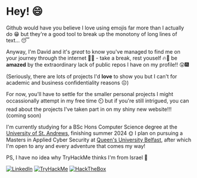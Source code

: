 # Hey! 😄

Github would have you believe I love using emojis far more than I actually do 😁 but they're a good tool to break up the monotony of long lines of text... 😴

Anyway, I'm David and it's *great* to know you've managed to find me on your journey through the internet 🏄‍♂️ - take a break, rest youself 🔥🍵 be **amazed** by the extraordinary lack of public repos I have on my profile!! 😲🎆 

(Seriously, there are lots of projects I'd **love** to show you but I can't for academic and business confidentiality reasons ☹️)

For now, you'll have to settle for the smaller personal projects I might occassionally attempt in my free time ⏲️ but if you're still intrigued, you can read about the projects I've taken part in on my shiny new website!!! (coming soon)

I'm currently studying for a BSc Hons Computer Science degree at the [University of St. Andrews](https://www.st-andrews.ac.uk/), finishing summer 2024 🌞 I plan on pursuing a Masters in Applied Cyber Security at [Queen's University Belfast](https://www.qub.ac.uk/), after which I'm open to any and every adventure that comes my way! 

PS, I have no idea why TryHackMe thinks I'm from Israel 🤨

[![LinkedIn](https://img.shields.io/badge/LinkedIn-0A66C2.svg?style=for-the-badge&logo=LinkedIn&logoColor=white)](https://www.linkedin.com/in/davidkennedy02) 
[![TryHackMe](https://img.shields.io/badge/TryHackMe-212C42.svg?style=for-the-badge&logo=TryHackMe&logoColor=white)](https://tryhackme.com/p/davidkennedy02)
[![HackTheBox](https://img.shields.io/badge/Hack%20The%20Box-9FEF00.svg?style=for-the-badge&logo=Hack-The-Box&logoColor=black)](https://app.hackthebox.com/profile/1620920)
